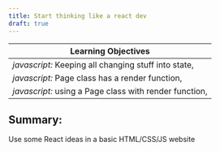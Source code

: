 ```yaml
---
title: Start thinking like a react dev
draft: true
---
```


| Learning Objectives
| ---
| *javascript:* Keeping all changing stuff into state,
| *javascript:* Page class has a render function,
| *javascript:* using a Page class with render function,

## Summary: 

Use some React ideas in a basic HTML/CSS/JS website 

